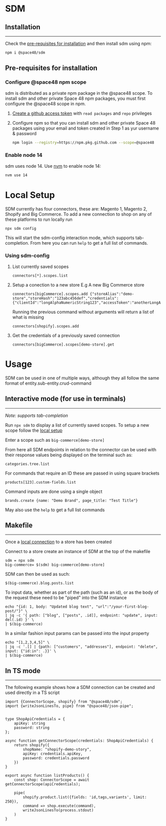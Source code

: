 SDM
===

## Installation
------------

Check the [pre-requisites for installation](#pre-requisites-for-installation) and then install sdm using npm:
```bash
npm i @space48/sdm
```

Pre-requisites for installation
-------------------------------

### Configure @space48 npm scope

sdm is distributed as a private npm package in the @space48 scope. To install sdm and other private Space 48 npm
packages, you must first configure the @space48 scope in npm.

1. [Create a github access token](https://github.com/settings/tokens/new) with `read packages` and `repo` privileges
2. Configure npm so that you can install sdm and other private Space 48 packages using your email and token created in Step 1 as yur username & password

    ```bash
    npm login --registry=https://npm.pkg.github.com --scope=@space48
    ```

### Enable node 14

sdm uses node 14. Use [nvm](https://github.com/nvm-sh/nvm#installing-and-updating) to enable node 14:
```bash
nvm use 14
```


# Local Setup

SDM currently has four connectors, these are: Magento 1, Magento 2, Shopify and Big Commerce. To add a new connection to shop on any of these platforms to run locally run 

    npx sdm config

This will start the sdm-config interaction mode, which supports tab-completion. From here you can run `help` to get a full list of commands.

###  Using sdm-config

1. List currently saved scopes

    ```
    connectors[*].scopes.list
    ```
2. Setup a conection to a new store E.g A new Big Commerce store

    ```
    connectors[bigCommerce].scopes.add {"storeAlias":"demo-store","storeHash":"123abc456def","credentials":{"clientId":"longAlphaNumericString123","accessToken":"anotherLongAlphaNumericString456"}}
    ```

    Running the previous command without arguments will return a list of what is missing

    ```
    connectors[shopify].scopes.add
    ```
3. Get the credentials of a previously saved connection

    ```
    connectors[bigCommerce].scopes[demo-store].get
    ```

# Usage

SDM can be used in one of multiple ways, although they all follow the same format of entity.sub-entity.crud-command

##  Interactive mode (for use in terminals)
-----

*Note: supports tab-completion*

Run `npx sdm` to display a list of currently saved scopes. To setup a new scope follow the [local setup](#local-setup)

Enter a scope such as `big-commerce[demo-store]`

From here all SDM endpoints in relation to the connector can be used with their response values being displayed on the terminal such as:

```
categories.tree.list
```
For commands that require an ID these are passed in using square brackets
```
products[123].custom-fields.list
```
Command inputs are done using a single object
```
brands.create {name: "Demo Brand", page_title: "Test Title"}
```

May also use the `help` to get a full list commands


## Makefile
----

Once a [local connection](#local-setup) to a store has been created

Connect to a store create an instance of SDM at the top of the makefile
```
sdm = npx sdm
big-commerce= $(sdm) big-commerce[demo-store]
```
SDM can then be used as such:

```
$(big-commerce).blog.posts.list
```

To input data, whether as part of the path (such as an id), or as the body of the request these need to be "piped" into the SDM instance

```
echo "{id: 1, body: "Updated blog text", "url":"/your-first-blog-post/"}" \
| jq -c '{ path: ["blog", ["posts", .id]], endpoint: "update", input: del(.id) }' \
| $(big-commerce)
```

In a similar fashion input params can be passed into the input property

```
echo "[1,2,3,4,5]" \
| jq -c '.[] | {path: ["customers", "addresses"], endpoint: "delete", input: {"id:in": .}}' \
| $(big-commerce)
```

## In TS mode 
-----
The following example shows how a SDM connection can be created and used directly in a TS script

```
import {ConnectorScope, shopify} from "@space48/sdm";
import {writeJsonLinesTo, pipe} from "@space48/json-pipe";


type ShopApiCredentials = {
    apiKey: string
    password: string
};

async function getConnectorScope(credentials: ShopApiCredentials) {
    return shopify({
        shopName: "shopify-demo-story",
        apiKey: credentials.apiKey,
        password: credentials.password        
    })
}

export async function listProducts() {
    const shop: ConnectorScope = await getConnectorScope(apiCredentials);

    pipe(
        shopify.product.list({fields: 'id,tags,variants', limit: 250}),
        command => shop.execute(command),
        writeJsonLinesTo(process.stdout)
    )
}
```
